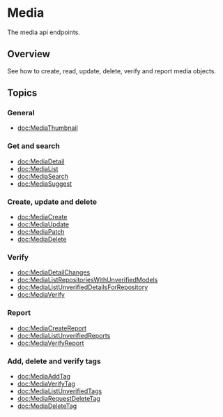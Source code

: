 # Media

The media api endpoints.

## Overview

See how to create, read, update, delete, verify and report media objects.

## Topics

### General

- <doc:MediaThumbnail>

### Get and search

- <doc:MediaDetail>
- <doc:MediaList>
- <doc:MediaSearch>
- <doc:MediaSuggest>

### Create, update and delete

- <doc:MediaCreate>
- <doc:MediaUpdate>
- <doc:MediaPatch>
- <doc:MediaDelete>

### Verify

- <doc:MediaDetailChanges>
- <doc:MediaListRepositoriesWithUnverifiedModels>
- <doc:MediaListUnverifiedDetailsForRepository>
- <doc:MediaVerify>

### Report

- <doc:MediaCreateReport>
- <doc:MediaListUnverifiedReports>
- <doc:MediaVerifyReport>

### Add, delete and verify tags

- <doc:MediaAddTag>
- <doc:MediaVerifyTag>
- <doc:MediaListUnverifiedTags>
- <doc:MediaRequestDeleteTag>
- <doc:MediaDeleteTag>
